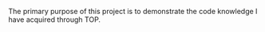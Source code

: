 The primary purpose of this project is to demonstrate the code knowledge I have acquired through TOP.
